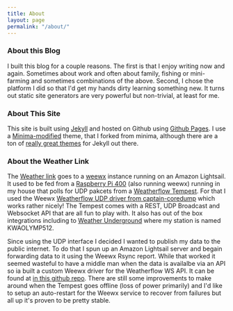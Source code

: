 ```yaml
---
title: About
layout: page
permalink: "/about/"
---
```

### About this Blog
I built this blog for a couple reasons.  The first is that I enjoy writing now and again.  Sometimes about work and often about family, fishing or mini-farming and sometimes combinations of the above.  Second, I chose the platform I did so that I'd get my hands dirty learning something new.  It turns out static site generators are very powerful but non-trivial, at least for me.  
### About This Site
This site is built using [Jekyll](https://jekyllrb.com) and hosted on Github using [Github Pages](https://pages.github.com).  I use a [Minima-modified](https://github.com/livysdad27/minima-modified) theme, that I forked from minima, although there are a ton of [really great themes](http://jekyllthemes.org) for Jekyll out there.
### About the Weather Link
The [Weather link](https://weather.boggyhollowfarm.com/) goes to a [weewx](https://weewx.com/) instance running on an Amazon Lightsail.  It used to be fed from a [Raspberry Pi 400](https://www.raspberrypi.com/products/raspberry-pi-400/) (also running weewx) running in my house that polls for UDP pakcets from a  [Weatherflow Tempest](https://weatherflow.com/tempest-weather-system/).  For that I used the Weewx [Weatherflow UDP driver from captain-coredump](https://github.com/captain-coredump/weatherflow-udp) which works rather nicely!  The Tempest comes with a REST, UDP Broadcast and Websocket API that are all fun to play with.  It also has out of the box integrations including to [Weather Underground](https://www.wunderground.com/dashboard/pws/KWAOLYMP512) where my station is named KWAOLYMP512.  

Since using the UDP interface I decided I wanted to publish my data to the public internet.  To do that I spun up an Amazon Lightsail server and begain forwarding data to it using the Weewx Rsync report.  While that worked it seemed wasteful to have a middle man when the data is availalbe via an API so ia built a custom Weewx driver for the Weatherflow WS API.  It can be found at [in this github repo](https://github.com/captain-coredump/weatherflow-udp).  There are still some improvements to make around when the Tempest goes offline (loss of power primarily) and I'd like to setup an auto-restart for the Weewx service to recover from failures but all up it's proven to be pretty stable.